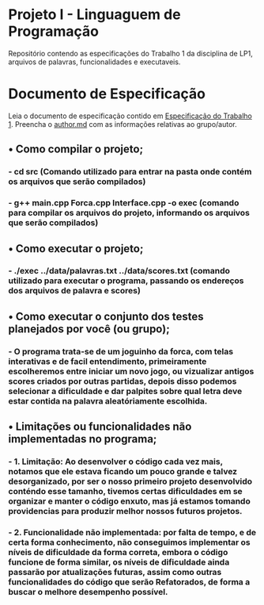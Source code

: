 # Projeto I - Linguaguem de Programação
Repositório contendo as especificações do Trabalho 1 da disciplina de LP1, arquivos de palavras, funcionalidades e executaveis.

# Documento de Especificação
Leia o documento de especificação contido em [Especificação do Trabalho 1](https://docs.google.com/document/d/1X3VDW6EBE_ZRDHCoRNwqva17R1EZMpwDunRgDg9N4HU/edit?usp=sharing). Preencha o [author.md](author.md) com as informações relativas ao grupo/autor.

## • Como compilar o projeto;

### - cd src (Comando utilizado para entrar na pasta onde contém os arquivos que serão compilados)
### - g++ main.cpp Forca.cpp Interface.cpp -o exec (comando para compilar os arquivos do projeto, informando os arquivos que serão compilados)

## • Como executar o projeto;

### - ./exec ../data/palavras.txt ../data/scores.txt (comando utilizado para executar o programa, passando os endereços dos arquivos de palavra e scores)

## • Como executar o conjunto dos testes planejados por você (ou grupo);

### - O programa trata-se de um joguinho da forca, com telas interativas e de facil entendimento, primeiramente escolheremos entre iniciar um novo jogo, ou vizualizar antigos scores criados por outras partidas, depois disso podemos selecionar a dificuldade e dar palpites sobre qual letra deve estar contida na palavra aleatóriamente escolhida.

## • Limitações ou funcionalidades não implementadas no programa;

### - 1. Limitação: Ao desenvolver o código cada vez mais, notamos que ele estava ficando um pouco grande e talvez desorganizado, por ser o nosso primeiro projeto desenvolvido conténdo esse tamanho, tivemos certas dificuldades em se organizar e manter o código enxuto, mas já estamos tomando providencias para produzir melhor nossos futuros projetos.

### - 2. Funcionalidade não implementada: por falta de tempo, e de certa forma conhecimento, não conseguimos implementar os níveis de dificuldade da forma correta, embora o código funcione de forma similar, os níveis de dificuldade ainda passarão por atualizações futuras, assim como outras funcionalidades do código que serão Refatorados, de forma a buscar o melhore desempenho possível.

